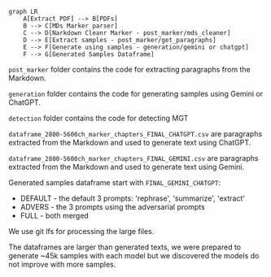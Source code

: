 
```mermaid
graph LR
    A[Extract PDF] --> B[PDFs]
    B --> C[MDs Marker parser]
    C --> D[Narkdown Cleanr Marker - post_marker/mds_cleaner]
    D --> E[Extract samples - post_marker/get_paragraphs]
    E --> F[Generate using samples - generation/gemini or chatgpt]
    F --> G[Generated Samples Dataframe]
```

`post_marker` folder contains the code for extracting paragraphs from the Markdown.

`generation` folder contains the code for generating samples using Gemini or ChatGPT.

`detection` folder contains the code for detecting MGT

`dataframe_2800-5600ch_marker_chapters_FINAL_CHATGPT.csv` are paragraphs extracted from the Markdown and used to generate text using ChatGPT.

`dataframe_2800-5600ch_marker_chapters_FINAL_GEMINI.csv` are paragraphs extracted from the Markdown and used to generate text using Gemini.

Generated samples dataframe start with `FINAL_GEMINI_CHATGPT`:
- DEFAULT - the default 3 prompts: 'rephrase', 'summarize', 'extract'
- ADVERS - the 3 prompts using the adversarial prompts
- FULL - both merged



We use git lfs for processing the large files.

The dataframes are larger than generated texts, we were prepared to generate ~45k samples with each model but we discovered the models do not improve with more samples.